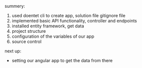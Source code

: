 summery:
1. used doentet cli to create app, solution file gitignore file 
2. implemented basic API functionality, controller and endpoints
3. installed entity framework, get data
4. project structure
5. configuration of the variables of our app
6. source control

next up:
- setting our angular app to get the data from there
